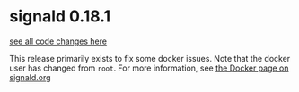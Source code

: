 # signald 0.18.1

[see all code changes here](https://gitlab.com/signald/signald/-/compare/0.18.0...0.18.1)

This release primarily exists to fix some docker issues. Note that the docker user has changed from `root`. For more
information, see [the Docker page on signald.org](https://signald.org/articles/install/docker/#migrating-from-versions-before-0180)
